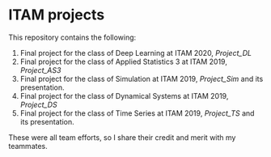 # ITAM projects
This repository contains the following:
1. Final project for the class of Deep Learning at ITAM 2020, *Project_DL*
2. Final project for the class of Applied Statistics 3 at ITAM 2019, *Project_AS3*
3. Final project for the class of Simulation at ITAM 2019, *Project_Sim* and its presentation.
4. Final project for the class of Dynamical Systems at ITAM 2019, *Project_DS*
5. Final project for the class of Time Series at ITAM 2019, *Project_TS* and its presentation.

These were all team efforts, so I share their credit and merit with my teammates.
